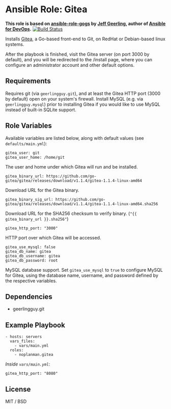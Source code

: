 # Ansible Role: Gitea

**This role is based on [ansible-role-gogs] by [Jeff Geerling], author of [Ansible for DevOps].** [![Build Status](https://travis-ci.org/ArgonQQ/ansible-role-gitea.svg?branch=master)](https://travis-ci.org/ArgonQQ/ansible-role-gitea)

Installs [Gitea], a Go-based front-end to Git, on RedHat or Debian-based linux systems.

After the playbook is finished, visit the Gitea server (on port 3000 by default), and you will be redirected to the /install page, where you can configure an administrator account and other default options.

## Requirements

Requires git (via `geerlingguy.git`), and at least the Gitea HTTP port (3000 by default) open on your system's firewall. Install MySQL (e.g. via `geerlingguy.mysql`) prior to installing Gitea if you would like to use MySQL instead of built-in SQLite support.

## Role Variables

Available variables are listed below, along with default values (see `defaults/main.yml`):

    gitea_user: git
    gitea_user_home: /home/git

The user and home under which Gitea will run and be installed.

    gitea_binary_url: https://github.com/go-gitea/gitea/releases/download/v1.1.4/gitea-1.1.4-linux-amd64

Download URL for the Gitea binary.

    gitea_binary_sig_url: https://github.com/go-gitea/gitea/releases/download/v1.1.4/gitea-1.1.4-linux-amd64.sha256

Download URL for the SHA256 checksum to verify binary. (`"{{ gitea_binary_url }}.sha256"`)

    gitea_http_port: "3000"

HTTP port over which Gitea will be accessed.

    gitea_use_mysql: false
    gitea_db_name: gitea
    gitea_db_username: gitea
    gitea_db_password: root

MySQL database support. Set `gitea_use_mysql` to `true` to configure MySQL for Gitea, using the database name, username, and password defined by the respective variables.

## Dependencies

  - geerlingguy.git

## Example Playbook

    - hosts: servers
      vars_files:
        - vars/main.yml
      roles:
        - noplanman.gitea

*Inside `vars/main.yml`*:

    gitea_http_port: "8080"

## License

MIT / BSD

[Gitea]: https://github.com/go-gitea/gitea/
[ansible-role-gogs]: https://github.com/geerlingguy/ansible-role-gogs
[Jeff Geerling]: https://www.jeffgeerling.com/
[Ansible for DevOps]: https://www.ansiblefordevops.com/
